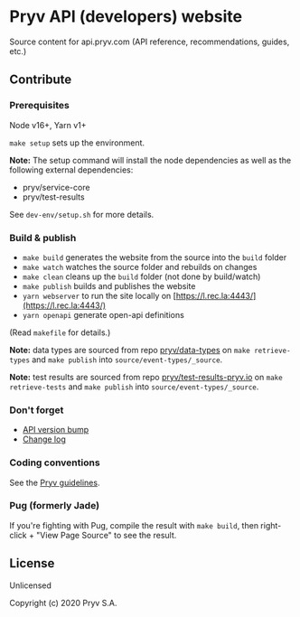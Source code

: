 # Pryv API (developers) website

Source content for api.pryv.com (API reference, recommendations, guides, etc.)


## Contribute

### Prerequisites

Node v16+, Yarn v1+

`make setup` sets up the environment.

**Note:** The setup command will install the node dependencies as well as the following external dependencies:
- pryv/service-core
- pryv/test-results

See `dev-env/setup.sh` for more details.

### Build & publish

- `make build` generates the website from the source into the `build` folder
- `make watch` watches the source folder and rebuilds on changes
- `make clean` cleans up the `build` folder (not done by build/watch)
- `make publish` builds and publishes the website
- `yarn webserver` to run the site locally on [https://l.rec.la:4443/](https://l.rec.la:4443/)
- `yarn openapi` generate open-api definitions

(Read `makefile` for details.)

**Note:** data types are sourced from repo [pryv/data-types](https://github.com/pryv/data-types) on `make retrieve-types` and `make publish` into `source/event-types/_source`.


**Note:** test results are sourced from repo [pryv/test-results-pryv.io](https://github.com/pryv/test-results-pryv.io) on `make retrieve-tests` and `make publish` into `source/event-types/_source`.

### Don't forget

- [API version bump](/source/_reference/index.js#L11)
- [Change log](/source/change-log.md)

### Coding conventions

See the [Pryv guidelines](http://pryv.github.io/guidelines/).

### Pug (formerly Jade)

If you're fighting with Pug, compile the result with `make build`, then right-click + "View Page Source" to see the result.


## License

Unlicensed 

Copyright (c) 2020 Pryv S.A.

